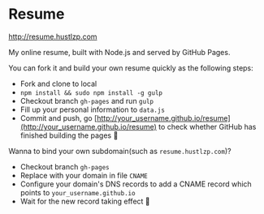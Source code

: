 Resume
=============

http://resume.hustlzp.com

My online resume, built with Node.js and served by GitHub Pages.

You can fork it and build your own resume quickly as the following steps:

* Fork and clone to local
* `npm install && sudo npm install -g gulp`
* Checkout branch `gh-pages` and run `gulp`
* Fill up your personal information to `data.js`
* Commit and push, go [http://your_username.github.io/resume](http://your_username.github.io/resume) to check whether GitHub has finished building the pages :beer:

Wanna to bind your own subdomain(such as `resume.hustlzp.com`)?

* Checkout branch `gh-pages`
* Replace with your domain in file `CNAME`
* Configure your domain's DNS records to add a CNAME record which points to `your_username.github.io`
* Wait for the new record taking effect :beer:
